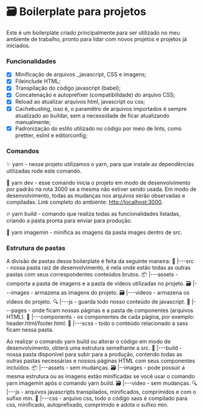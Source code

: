 # :card_file_box: **Boilerplate para projetos**

Este é um boilerplate criado principalmente para ser utilizado no meu ambiente de trabalho, pronto para lidar com novos projetos e projetos já iniciados.

### Funcionalidades

- [x] Minificação de arquivos _javascript, CSS e imagens;
- [x] Fileinclude HTML;
- [x] Transpilação do código javascript (babel);
- [x] Concatenação e autoprefixer (compatibilidade) do arquivo CSS;
- [x] Reload ao atualizar arquivos html, javascript ou css;
- [x] Cachebusting, isso é, o paramêtro de arquivos importados é sempre atualizado ao buildar, sem a necessidade de ficar atualizando manualmente;
- [x] Padronização do estilo utilizado no código por meio de lints, como prettier, eslint e editorconfig;

### Comandos

:sparkles: yarn - nesse projeto utilizamos o yarn, para que instale as dependências utilizadas rode este comando.

:rocket: yarn dev - esse comando inicia o projeto em modo de desenvolvimento por padrão na rota 3000 se a mesma não estiver sendo usada. Em modo de desenvolvimento, todas as mudanças nos arquivos serão observadas e compiladas. Link completo do ambiente: [http://localhost:3000](http://localhost:3000).

:fire: yarn build - comando que realiza todas as funcionalidades listadas, criando a pasta pronta para enviar para produção.

:construction_worker: yarn imagemin - minifica as imagens da pasta images dentro de src.

### Estrutura de pastas

A divisão de pastas desse boilerplate é feita da seguinte maneira:
  :seedling: |---src - nossa pasta raiz de desenvolvimento, é nela onde estão todas as outras pastas com seus correspondentes conteúdos brutos.
    :package: |---assets - comporta a pasta de imagens e a pasta de videos utilizadas no projeto.
      :card_file_box: |---images - armazena as imagens do projeto.
      :card_file_box: |---videos - armazena os videos do projeto.
    :mag: |---js - guarda todo nosso conteúdo de javascript.
    :pushpin: |---pages - onde ficam nossas páginas e a pasta de componentes (arquivos HTML).
      :pencil: |---components - os componentes de cada página, por exemplo: header.html/footer.html.
    :lipstick: |---scss - todo o conteúdo relacionado a sass ficam nessa pasta.

Ao realizar o comando yarn build ou alterar o código em modo de desenvolvimento, obterá uma estrutura semelhante a src.
  :tada: |---build - nossa pasta disponível para subir para a produção, contendo todas as outras pastas necessárias e nossos páginas HTML com seus componentes incluídos.
    :package: |---assets - sem mudanças.
      :card_file_box: |--images - pode possuir a mesma estrutura ou as imagens estão minificadas se você usar o comando yarn imagemin após o comando yarn build.
      :card_file_box: |---video - sem mudanças.
    :mag: |---js - arquivos javascripts transpilados, minificados, comprimidos e com o sufixo min.
    :art: |---css - arquivo css, todo o código sass é compilado para css, minificado, autoprefixado, comprimido e adota o sufixo min.
